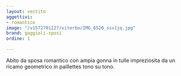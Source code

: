 ```yaml
---
layout: vestito
aggettivi:
- romantico
image: "/v1572701227/viterbo/IMG_6520_ssv1jq.jpg"
brand: gaggioli-sposi
ordine: 1

---
```

Abito da sposa romantico con ampia gonna in tulle impreziosita da un ricamo geometrico in paillettes tono su tono.